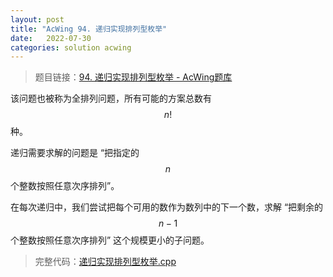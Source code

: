 ```yaml
---
layout: post
title: "AcWing 94. 递归实现排列型枚举"
date:   2022-07-30
categories: solution acwing
---
```


> 题目链接：<a href="https://www.acwing.com/problem/content/96/" target="_blank">94. 递归实现排列型枚举 - AcWing题库</a>

该问题也被称为全排列问题，所有可能的方案总数有 $$n!$$ 种。

递归需要求解的问题是 “把指定的 $$n$$ 个整数按照任意次序排列”。

在每次递归中，我们尝试把每个可用的数作为数列中的下一个数，求解 “把剩余的 $$n-1$$ 个整数按照任意次序排列” 这个规模更小的子问题。

> 完整代码：<a href="https://gitee.com/lyccrius/oi/blob/master/AcWing/94/递归实现排列型枚举.cpp" target="_blank">递归实现排列型枚举.cpp</a>